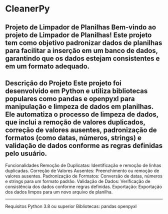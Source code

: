 # CleanerPy


Projeto de Limpador de Planilhas
Bem-vindo ao projeto de Limpador de Planilhas! Este projeto tem como objetivo padronizar dados de planilhas para facilitar a inserção em um banco de dados, garantindo que os dados estejam consistentes e em um formato adequado.
--------------------------------------------------------------------------------------------------------------------------------------------------------------------------------------------------------------------
Descrição do Projeto
Este projeto foi desenvolvido em Python e utiliza bibliotecas populares como pandas e openpyxl para manipulação e limpeza de dados em planilhas. Ele automatiza o processo de limpeza de dados, que inclui a remoção de valores duplicados, correção de valores ausentes, padronização de formatos (como datas, números, strings) e validação de dados conforme as regras definidas pelo usuário.
---------------------------------------------------------------------------------------------------------------------------------------------------------------------------------------------------------------------
Funcionalidades
Remoção de Duplicatas: Identificação e remoção de linhas duplicadas.
Correção de Valores Ausentes: Preenchimento ou remoção de valores ausentes.
Padronização de Formatos: Conversão de datas, números e strings para um formato padrão.
Validação de Dados: Verificação de consistência dos dados conforme regras definidas.
Exportação: Exportação dos dados limpos para um novo arquivo de planilha.

-----------------------------------------------------------------------------------------------------------------------------------------------------------------------------------------------------------------------
Requisitos
Python 3.8 ou superior
Bibliotecas:
pandas
openpyxl

